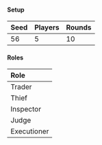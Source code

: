 #### Setup
| Seed | Players | Rounds  |
| :----| :-------| :------ |
| 56   | 5       | 10      |

#### Roles
| Role         |
| :----------- |
| Trader       |
| Thief        |
| Inspector    |
| Judge        |
| Executioner  |
